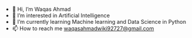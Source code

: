 - 👋 Hi, I’m Waqas Ahmad
- 👀 I’m interested in Artificial Intelligence
- 🌱 I’m currently learning Machine learning and Data Science in Python
- 📫 How to reach me waqasahmadwiki92727@gmail.com

